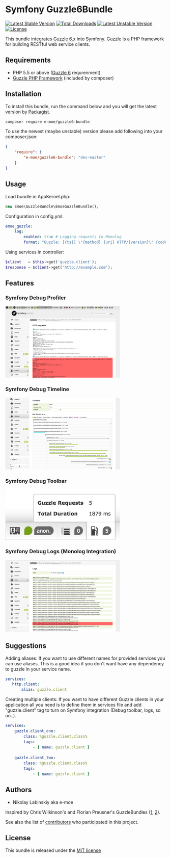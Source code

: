 # Symfony Guzzle6Bundle

[![Latest Stable Version](https://poser.pugx.org/e-moe/guzzle6-bundle/v/stable)](https://packagist.org/packages/e-moe/guzzle6-bundle)
[![Total Downloads](https://poser.pugx.org/e-moe/guzzle6-bundle/downloads)](https://packagist.org/packages/e-moe/guzzle6-bundle)
[![Latest Unstable Version](https://poser.pugx.org/e-moe/guzzle6-bundle/v/unstable)](https://packagist.org/packages/e-moe/guzzle6-bundle)
[![License](https://poser.pugx.org/e-moe/guzzle6-bundle/license)](https://packagist.org/packages/e-moe/guzzle6-bundle)

This bundle integrates [Guzzle 6.x][guzzle] into Symfony. Guzzle is a PHP framework for building RESTful web service clients.

## Requirements

 - PHP 5.5 or above ([Guzzle 6][guzzle] requrenment)
 - [Guzzle PHP Framework][guzzle] (included by composer)

 
## Installation
To install this bundle, run the command below and you will get the latest version by [Packagist][packagist].

``` bash
composer require e-moe/guzzle6-bundle
```

To use the newest (maybe unstable) version please add following into your composer.json:

``` json
{
    "require": {
        "e-moe/guzzle6-bundle": "dev-master"
    }
}
```


## Usage

Load bundle in AppKernel.php:
``` php
new Emoe\GuzzleBundle\EmoeGuzzleBundle(),
```

Configuration in config.yml:
``` yaml
emoe_guzzle:
    log:
        enabled: true # Logging requests to Monolog
        format: "Guzzle: [{ts}] \"{method} {uri} HTTP/{version}\" {code}" # Optional log format customization
```

Using services in controller:
``` php
$client   = $this->get('guzzle.client');
$response = $client->get('http://example.com');
```

## Features

### Symfony Debug Profiler

<img src="/Resources/doc/img/profiler.png" alt="Guzzle Requests" title="Symfony Debug Toolbar - Guzzle Logs" style="max-width: 360px" />

### Symfony Debug Timeline

<img src="/Resources/doc/img/timeline.png" alt="Guzzle Timeline Integration" title="Symfony Debug Toolbar - Timeline Integration" style="max-width: 360px" />

### Symfony Debug Toolbar

<img src="/Resources/doc/img/toolbar.png" alt="Guzzle Toolbar Integration" title="Symfony Debug Toolbar Integration" style="max-width: 360px" />

### Symfony Debug Logs (Monolog Integration)

<img src="/Resources/doc/img/logs.png" alt="Guzzle Monolog Logs" title="Symfony Debug Toolbar Logs" style="max-width: 360px" />


## Suggestions

Adding aliases:
If you want to use different names for provided services you can use aliases. This is a good idea if you don't want 
have any dependency to guzzle in your service name.
``` yaml
services:
   http.client:
       alias: guzzle.client
```

Creating multiple clients:
If you want to have different Guzzle clients in your application all you need is to define them in services file and
add "guzzle.client" tag to turn on Symfony integration (Debug toolbar, logs, so on..).
``` yaml
services:
    guzzle.client_one:
        class: %guzzle.client.class%
        tags:
            - { name: guzzle.client }

    guzzle.client_two:
        class: %guzzle.client.class%
        tags:
            - { name: guzzle.client }
```


## Authors
 - Nikolay Labinskiy aka e-moe
 
Inspired by Chris Wilkinson's and Florian Preusner's GuzzleBundles ([1][misd-guzzle], [2][8p]).

See also the list of [contributors][contributors] who participated in this project.

## License

This bundle is released under the [MIT license](Resources/meta/LICENSE)

[guzzle]:       http://guzzlephp.org/
[packagist]:    https://packagist.org/packages/e-moe/guzzle6-bundle
[contributors]: https://github.com/e-moe/guzzle6-bundle/graphs/contributors
[misd-guzzle]:  https://github.com/misd-service-development/guzzle-bundle
[8p]:           https://github.com/8p/GuzzleBundle